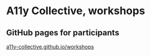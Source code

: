 # A11y Collective, workshops

## GitHub pages for participants
[a11y-collective.github.io/workshops](https://a11y-collective.github.io/workshops/)